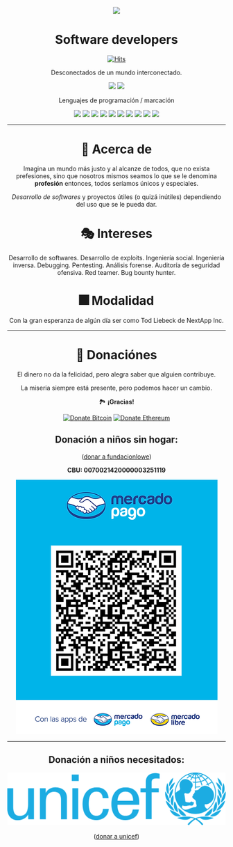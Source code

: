 <div align="center">

<p align="center">
<img src="https://github.com/SimulatedRealitySoft/SimulatedRealitySoft/blob/main/assets/images/srs_logo.png" height="92" />
</p>

# **Software developers**

[![Hits](https://hits.seeyoufarm.com/api/count/incr/badge.svg?url=https%3A%2F%2Fgithub.com%2FSimulatedRealitySoft%2Fhit-counter&count_bg=%23FF001B&title_bg=%23272727&icon=codeigniter.svg&icon_color=%23FF9700&title=VISITAS&edge_flat=false)](https://hits.seeyoufarm.com)

Desconectados de un mundo interconectado.

![](https://img.shields.io/badge/OS-SlackWare-informational?style=flat&logo=linux&logoColor=lightorange&color=5f7d88)
![](https://img.shields.io/badge/Editor-Emacs-informational?style=flat&logo=atom&logoColor=white&color=35291B)

Lenguajes de programación / marcación

![](https://img.shields.io/badge/C-%2300599C.svg?style=flat&logo=c&logoColor=white)
![](https://img.shields.io/badge/java-%23ED8B00.svg?style=flat&logo=java&logoColor=white)
![](https://img.shields.io/badge/python-3670A0?style=flat&logo=python&logoColor=ffdd54)
![](https://img.shields.io/badge/perl-%2339457E.svg?style=flat&logo=perl&logoColor=white)
![](https://img.shields.io/badge/lua-%232C2D72.svg?style=flat&logo=lua&logoColor=white)
![](https://img.shields.io/badge/TCL-%2300599C.svg?style=flat&logo=apache&logoColor=white)
![](https://img.shields.io/badge/ruby-268BEE?style=flat&logo=ruby&logoColor=white&color=622D2E)
![](https://img.shields.io/badge/html-%23E34F26.svg?style=flat&logo=html5&logoColor=white)
![](https://custom-icon-badges.demolab.com/badge/RAD-blue.svg?logo=rad&logoColor=white)
![](https://img.shields.io/badge/javascript-%23323330.svg?style=flat&logo=javascript&logoColor=%23F7DF1E)

<hr>

# 🚀 **Acerca de**

Imagina un mundo más justo y al alcanze de todos, que no exista
prefesiones, sino que nosotros mismos seamos lo que se le denomina
**profesión** entonces, todos seríamos únicos y especiales.

*Desarrollo de softwares* y proyectos útiles (o quizá inútiles) dependiendo
del uso que se le pueda dar.

# 🎭 **Intereses**

Desarrollo de softwares.
Desarrollo de exploits.
Ingeniería social.
Ingeniería inversa.
Debugging.
Pentesting.
Análisis forense.
Auditoría de seguridad ofensiva.
Red teamer.
Bug bounty hunter.

# 🎆 **Modalidad**

Con la gran esperanza de algún día ser como Tod Liebeck de NextApp Inc.


<hr>

# 🧧 Donaciónes

El dinero no da la felicidad, pero alegra saber que alguien contribuye.

La miseria siempre está presente, pero podemos hacer un cambio.

🏞️ **¡Gracias!**

[![Donate Bitcoin](https://img.shields.io/badge/BTC-bc1q7h5y266fx8rpp5hfs773t49gy7hxg66zprm8em-E38B29.svg?style=flat&logo=bitcoin)](https://ptk.dev/img/icons/menu/bitcoin_wallet.png)
[![Donate Ethereum](https://img.shields.io/badge/ETH-0x7B98f9a3EA438Da943374985EBfe633f54c0442F-4E8EE9.svg?style=flat&logo=ethereum)](https://ptk.dev/img/icons/menu/ethereum_wallet.png)

## Donación a niños sin hogar:

([donar a fundacionlowe](https://www.fundacionlowe.org.ar/ayudanos))

**CBU: 0070021420000003251119**

<img src="https://github.com/SimulatedRealitySoft/SimulatedRealitySoft/blob/main/assets/images/C%C3%B3digo_QR_p%C3%A1gina_web_-_imagen.png" />

<hr>
 
## Donación a niños necesitados:
 
<img src="https://github.com/SimulatedRealitySoft/SimulatedRealitySoft/blob/main/assets/images/Unicef_logo.png" />
 
 ([donar a unicef](https://help.unicef.org/argentina/aumentar-donacion-programas))
 
</div>
